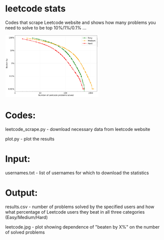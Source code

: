 # leetcode stats

Codes that scrape Leetcode website and shows how many problems you need to solve to be top 10%/1%/0.1% ...

<img src="leetcode.jpg" width="300">


# Codes:

leetcode_scrape.py - download necessary data from leetcode website

plot.py - plot the results

# Input:

usernames.txt - list of usernames for which to download the statistics

# Output:

results.csv - number of problems solved by the specified users and how what percentage of Leetcode users they beat in all three categories (Easy/Medium/Hard)

leetcode.jpg - plot showing dependence of "beaten by X%" on the number of solved problems
